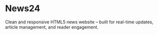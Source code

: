 # News24
Clean and responsive HTML5 news website – built for real-time updates, article management, and reader engagement.
